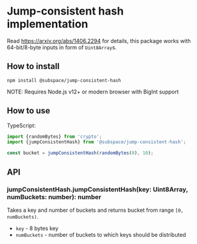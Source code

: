 # Jump-consistent hash implementation
Read https://arxiv.org/abs/1406.2294 for details, this package works with 64-bit/8-byte inputs in form of `Uint8Array`s.

## How to install
```
npm install @subspace/jump-consistent-hash
```

NOTE: Requires Node.js v12+ or modern browser with BigInt support

## How to use
TypeScript:
```typescript
import {randomBytes} from 'crypto';
import {jumpConsistentHash} from '@subspace/jump-consistent-hash';

const bucket = jumpConsistentHash(randomBytes(8), 10);
```

## API
### jumpConsistentHash.jumpConsistentHash(key: Uint8Array, numBuckets: number): number
Takes a key and number of buckets and returns bucket from range `[0, numBuckets)`.

* `key` - 8 bytes key
* `numBuckets` - number of buckets to which keys should be distributed

